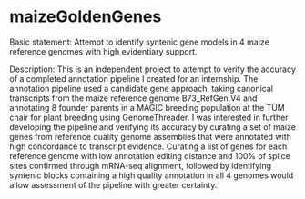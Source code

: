 # maizeGoldenGenes
Basic statement: Attempt to identify syntenic gene models in 4 maize reference genomes with high evidentiary support.

Description: This is an independent project to attempt to verify the accuracy of a completed annotation pipeline I created for an internship. The annotation pipeline used a candidate gene approach, taking canonical transcripts from the maize reference genome B73_RefGen.V4 and annotating 8 founder parents in a MAGIC breeding population at the TUM chair for plant breeding using GenomeThreader. I was interested in further developing the pipeline and verifying its accuracy by curating a set of maize genes from reference quality genome assemblies that were annotated with high concordance to transcript evidence. Curating a list of genes for each reference genome with low annotation editing distance and 100% of splice sites confirmed through mRNA-seq alignment, followed by identifying syntenic blocks containing a high quality annotation in all 4 genomes would allow assessment of the pipeline with greater certainty.
